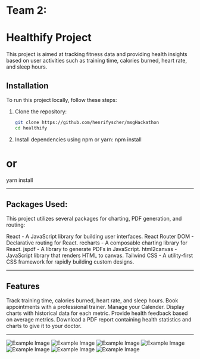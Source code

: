 # Team 2:  
# Healthify Project

This project is aimed at tracking fitness data and providing health insights based on user activities such as training time, calories burned, heart rate, and sleep hours.

## Installation

To run this project locally, follow these steps:

1. Clone the repository:

   ```bash
   git clone https://github.com/henrifyscher/msgHackathon
   cd healthify
   
2. Install dependencies using npm or yarn:
npm install
# or
yarn install
- - - 
## Packages Used: 

This project utilizes several packages for charting, PDF generation, and routing:

React - A JavaScript library for building user interfaces.
React Router DOM - Declarative routing for React.
recharts - A composable charting library for React.
jspdf - A library to generate PDFs in JavaScript.
html2canvas - JavaScript library that renders HTML to canvas.
Tailwind CSS - A utility-first CSS framework for rapidly building custom designs.
- - -
## Features
Track training time, calories burned, heart rate, and sleep hours.
Book appointments with a professional trainer.
Manage your Calender.
Display charts with historical data for each metric.
Provide health feedback based on average metrics.
Download a PDF report containing health statistics and charts to give it to your doctor.
- - -
![Example Image](src/1.png "Home page")
![Example Image](src/2.png "Home page")
![Example Image](src/3.png "Home page")
![Example Image](src/4.png "Home page")
![Example Image](src/5.png "Home page")
![Example Image](src/6.png "Home page")
![Example Image](src/7.png "Home page")

